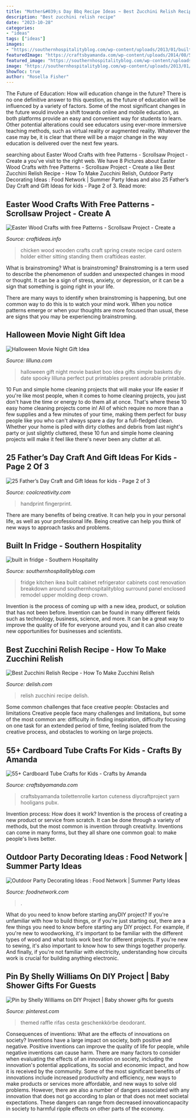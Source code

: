 ```yaml
---
title: "Mother&#039;s Day Bbq Recipe Ideas ~ Best Zucchini Relish Recipe"
description: "Best zucchini relish recipe"
date: "2023-10-28"
categories:
- "ideas"
tags: ["ideas"]
images:
- "https://southernhospitalityblog.com/wp-content/uploads/2013/01/built-in-fridge.jpg"
featuredImage: "https://craftsbyamanda.com/wp-content/uploads/2014/08/55-CARDBOARD-TUBE-CRAFTS.jpg"
featured_image: "https://southernhospitalityblog.com/wp-content/uploads/2013/01/built-in-fridge.jpg"
image: "https://southernhospitalityblog.com/wp-content/uploads/2013/01/built-in-fridge.jpg"
ShowToc: true
author: "Rosella Fisher"
---
```



The Future of Education: How will education change in the future?
There is no one definitive answer to this question, as the future of education will be influenced by a variety of factors. Some of the most significant changes in the future would involve a shift towards online and mobile education, as both platforms provide an easy and convenient way for students to learn. Other potential alterations could see educators using ever-more immersive teaching methods, such as virtual reality or augmented reality. Whatever the case may be, it is clear that there will be a major change in the way education is delivered over the next few years.

	

		
searching about Easter Wood Crafts with free Patterns - Scrollsaw Project - Create a you've visit to the right web. We have 8 Pictures about Easter Wood Crafts with free Patterns - Scrollsaw Project - Create a like Best Zucchini Relish Recipe - How To Make Zucchini Relish, Outdoor Party Decorating Ideas : Food Network | Summer Party Ideas and also 25 Father’s Day Craft and Gift Ideas for kids - Page 2 of 3. Read more:
		
    
## Easter Wood Crafts With Free Patterns - Scrollsaw Project - Create A

<img loading=lazy src="http://www.craftideas.info/assets/images/Wood_Crafts_for_Spring_-_Wooden_Chicken.jpg" onerror="this.onerror=null;this.src='https://tse3.mm.bing.net/th?id=OIP._1F7q616kD_fg2MO3UdiPQAAAA&amp;pid=15.1';" alt="Easter Wood Crafts with free Patterns - Scrollsaw Project - Create a">

_Source: craftideas.info_

>chicken wood wooden crafts craft spring create recipe card ostern holder either sitting standing them craftideas easter. 

	

What is brainstroming?
What is brainstroming?
 Brainstroming is a term used to describe the phenomenon of sudden and unexpected changes in mood or thought. It can be a sign of stress, anxiety, or depression, or it can be a sign that something is going right in your life.

There are many ways to identify when brainstroming is happening, but one common way to do this is to watch your mind work. When you notice patterns emerge or when your thoughts are more focused than usual, these are signs that you may be experiencing brainstroming.

    
## Halloween Movie Night Gift Idea

<img loading=lazy src="https://lilluna.com/wp-content/uploads/2013/10/Adorable-Halloween-Movie-Night-Gift-perfect-for-date-night-lilluna.com-.jpg" onerror="this.onerror=null;this.src='https://tse1.mm.bing.net/th?id=OIP.9ZKMclWCfvaVUSuY4QUsGgHaLH&amp;pid=15.1';" alt="Halloween Movie Night Gift Idea">

_Source: lilluna.com_

>halloween gift night movie basket boo idea gifts simple baskets diy date spooky lilluna perfect put printables present adorable printable. 

	

10 Fun and simple home cleaning projects that will make your life easier
If you're like most people, when it comes to home cleaning projects, you just don't have the time or energy to do them all at once. That's where these 10 easy home cleaning projects come in! All of which require no more than a few supplies and a few minutes of your time, making them perfect for busy people like you who can't always spare a day for a full-fledged clean. Whether your home is piled with dirty clothes and debris from last night's party or just slightly cluttered, these 10 fun and simple home cleaning projects will make it feel like there's never been any clutter at all.

    
## 25 Father’s Day Craft And Gift Ideas For Kids - Page 2 Of 3

<img loading=lazy src="https://coolcreativity.com/wp-content/uploads/2016/06/Handprint-Daddy’s-Grilling-Partner-Card.jpg" onerror="this.onerror=null;this.src='https://tse1.mm.bing.net/th?id=OIP.m9TqBGrBqjdyoJVF5CgiZgHaLH&amp;pid=15.1';" alt="25 Father’s Day Craft and Gift Ideas for kids - Page 2 of 3">

_Source: coolcreativity.com_

>handprint fingerprint. 

	

There are many benefits of being creative. It can help you in your personal life, as well as your professional life. Being creative can help you think of new ways to approach tasks and problems.

    
## Built In Fridge - Southern Hospitality

<img loading=lazy src="https://southernhospitalityblog.com/wp-content/uploads/2013/01/built-in-fridge.jpg" onerror="this.onerror=null;this.src='https://tse4.mm.bing.net/th?id=OIP.slZlG57Ivxk7ZQcwsIGePgHaLH&amp;pid=15.1';" alt="built in fridge - Southern Hospitality">

_Source: southernhospitalityblog.com_

>fridge kitchen ikea built cabinet refrigerator cabinets cost renovation breakdown around southernhospitalityblog surround panel enclosed remodel upper molding deep crown. 

	

Invention is the process of coming up with a new idea, product, or solution that has not been before. Invention can be found in many different fields such as technology, business, science, and more. It can be a great way to improve the quality of life for everyone around you, and it can also create new opportunities for businesses and scientists.

    
## Best Zucchini Relish Recipe - How To Make Zucchini Relish

<img loading=lazy src="https://hips.hearstapps.com/hmg-prod.s3.amazonaws.com/images/20190517-delish-zucchini-relish-ehg-026-jpg-1558561644.jpg?crop=1.00xw:0.752xh;0.00160xw,0.111xh&amp;resize=1200:*" onerror="this.onerror=null;this.src='https://tse1.mm.bing.net/th?id=OIP.BozONjXkdYbTOvcx-KOkTAHaDt&amp;pid=15.1';" alt="Best Zucchini Relish Recipe - How To Make Zucchini Relish">

_Source: delish.com_

>relish zucchini recipe delish. 

	

Some common challenges that face creative people: Obstacles and limitations
Creative people face many challenges and limitations, but some of the most common are: difficulty in finding inspiration, difficulty focusing on one task for an extended period of time, feeling isolated from the creative process, and obstacles to working on large projects.

    
## 55+ Cardboard Tube Crafts For Kids - Crafts By Amanda

<img loading=lazy src="https://craftsbyamanda.com/wp-content/uploads/2014/08/55-CARDBOARD-TUBE-CRAFTS.jpg" onerror="this.onerror=null;this.src='https://tse2.mm.bing.net/th?id=OIP.WP01_WIsjOSfyn0iIkAYkAHaMM&amp;pid=15.1';" alt="55+ Cardboard Tube Crafts for Kids - Crafts by Amanda">

_Source: craftsbyamanda.com_

>craftsbyamanda toilettenrolle karton cuteness diycraftproject yarn hooligans pubx. 

	

Invention process: How does it work?
Invention is the process of creating a new product or service from scratch. It can be done through a variety of methods, but the most common is invention through creativity. Inventions can come in many forms, but they all share one common goal: to make people's lives better.

    
## Outdoor Party Decorating Ideas : Food Network | Summer Party Ideas

<img loading=lazy src="https://food.fnr.sndimg.com/content/dam/images/food/fullset/2012/4/10/0/summerparties_party-ready-spaces6_s4x3.jpg.rend.hgtvcom.616.822.suffix/1371606348541.jpeg" onerror="this.onerror=null;this.src='https://tse3.mm.bing.net/th?id=OIP.e3M5rZU_-5T6m1oVbLwWLAHaJ4&amp;pid=15.1';" alt="Outdoor Party Decorating Ideas : Food Network | Summer Party Ideas">

_Source: foodnetwork.com_

>. 

	

What do you need to know before starting anyDIY project?
If you're unfamiliar with how to build things, or if you're just starting out, there are a few things you need to know before starting any DIY project. For example, if you're new to woodworking, it's important to be familiar with the different types of wood and what tools work best for different projects. If you're new to sewing, it's also important to know how to sew things together properly. And finally, if you're not familiar with electricity, understanding how circuits work is crucial for building anything electronic.

    
## Pin By Shelly Williams On DIY Project | Baby Shower Gifts For Guests

<img loading=lazy src="https://i.pinimg.com/736x/ff/25/72/ff257246f7af1cbfb5a8d85b784da555.jpg" onerror="this.onerror=null;this.src='https://tse3.mm.bing.net/th?id=OIP.-lqPCpWE01lCBHINjYJ9RAHaIV&amp;pid=15.1';" alt="Pin by Shelly Williams on DIY Project | Baby shower gifts for guests">

_Source: pinterest.com_

>themed raffle rifas cesta geschenkkörbe deodorant. 

	

Consequences of inventions: What are the effects of innovations on society?
Inventions have a large impact on society, both positive and negative. Positive inventions can improve the quality of life for people, while negative inventions can cause harm. There are many factors to consider when evaluating the effects of an innovation on society, including the innovation's potential applications, its social and economic impact, and how it is received by the community. Some of the most significant benefits of innovations include increased productivity and efficiency, new ways to make products or services more affordable, and new ways to solve old problems. However, there are also a number of dangers associated with any innovation that does not go according to plan or that does not meet societal expectations. These dangers can range from decreased innovationcapacity in society to harmful ripple effects on other parts of the economy.


